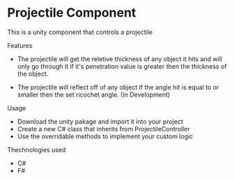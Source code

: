 # Projectile Component
This is a unity component that controls a projectile

Features
- The projectile will get the reletive thickness of any object it hits and will only go through it if it's penetration value is greater then the thickness of the object.

- The projectile will reflect off of any object if the angle hit is equal to or smaller then the set ricochet angle. (In Development)
  
Usage
- Download the unity pakage and import it into your project
- Create a new C# class that inherits from ProjectileController
- Use the overridable methods to implement your custom logic
  
Thechnologies used
- C#
- F#
